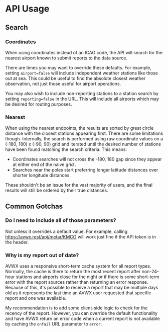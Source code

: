 # API Usage

## Search

### Coordinates

When using coordinates instead of an ICAO code, the API will search for the nearest airport known to submit reports to the data source. 

There are times you may want to override these defaults. For example, setting `airport=false` will include independent weather stations like those out at sea. This could be useful to find the absolute closest weather observation, not just those useful for airport operations.

You may also wish to include non-reporting stations to a station search by setting `reporting=false` in the URL. This will include all airports which may be desired for routing purposes.

### Nearest

When using the nearest endpoints, the results are sorted by great circle distance with the closest stations appearing first. There are some limitations though. Internally, the search is performed using raw coordinate values on a (-180, 180) x (-90, 90) grid and iterated until the desired number of stations have been found matching the search criteria. This means:

- Coordinates searches will not cross the -180, 180 gap since they appear at either end of the naive grid .
- Searches near the poles start preferring longer latitude distances over shorter longitude distances.

These shouldn't be an issue for the vast majority of users, and the final results will still be ordered by their true distances.

## Common Gotchas

### Do I need to include all of those parameters?

Not unless it overrides a default value. For example, calling https://avwx.rest/api/metar/KMCO will work just fine if the API token is in the header.

### Why is my report out of date?

AVWX uses a responsive short-term cache system for all report types. Normally, the cache is there to return the most recent report after non-24-hour stations and airports close for the night or if there is some short-term error with the report sources rather than returning an error response. Because of this, it's possible to receive a report that may be multiple days old as it represents the last time an AVWX user requested that specific report and one was available.

My recommendation is to add some client-side logic to check for the recency of the report. However, you can override the default functionality and have AVWX return an error code when a current report is not available by caching the `onfail` URL parameter to `error`.
